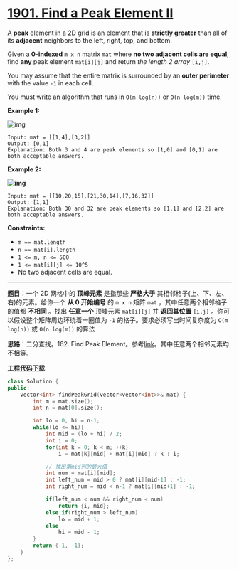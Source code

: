 # [1901. Find a Peak Element II](https://leetcode.com/problems/find-a-peak-element-ii/)

A **peak** element in a 2D grid is an element that is **strictly greater** than all of its **adjacent** neighbors to the left, right, top, and bottom.

Given a **0-indexed** `m x n` matrix `mat` where **no two adjacent cells are equal**, find **any** peak element `mat[i][j]` and return *the length 2 array* `[i,j]`.

You may assume that the entire matrix is surrounded by an **outer perimeter** with the value `-1` in each cell.

You must write an algorithm that runs in `O(m log(n))` or `O(n log(m))` time.

**Example 1:**

![img](https://assets.leetcode.com/uploads/2021/06/08/1.png)

```
Input: mat = [[1,4],[3,2]]
Output: [0,1]
Explanation: Both 3 and 4 are peak elements so [1,0] and [0,1] are both acceptable answers.
```

**Example 2:**

**![img](https://assets.leetcode.com/uploads/2021/06/07/3.png)**

```
Input: mat = [[10,20,15],[21,30,14],[7,16,32]]
Output: [1,1]
Explanation: Both 30 and 32 are peak elements so [1,1] and [2,2] are both acceptable answers.
```

**Constraints:**

- `m == mat.length`
- `n == mat[i].length`
- `1 <= m, n <= 500`
- `1 <= mat[i][j] <= 10^5`
- No two adjacent cells are equal.

-----

**题目**：一个 2D 网格中的 **顶峰元素** 是指那些 **严格大于** 其相邻格子(上、下、左、右)的元素。给你一个 **从 0 开始编号** 的 `m x n` 矩阵 `mat` ，其中任意两个相邻格子的值都 **不相同** 。找出 **任意一个** 顶峰元素 `mat[i][j]` 并 **返回其位置** `[i,j]` 。你可以假设整个矩阵周边环绕着一圈值为 `-1` 的格子。要求必须写出时间复杂度为 `O(m log(n))` 或 `O(n log(m))` 的算法

**思路**：二分查找。162. Find Peak Element。参考[link](https://leetcode.com/problems/find-a-peak-element-ii/discuss/1276556/JavaPythonC++-Clear-Explanation-with-Images-or-M*Log(N)-or-Very-Short-code/996279)。其中任意两个相邻元素均不相等.

[**工程代码下载**](https://github.com/shenkh/leetcode)

```cpp
class Solution {
public:
    vector<int> findPeakGrid(vector<vector<int>>& mat) {
        int m = mat.size();
        int n = mat[0].size();

        int lo = 0, hi = n-1;
        while(lo <= hi){
            int mid = (lo + hi) / 2;
            int i = 0;
            for(int k = 0; k < m; ++k)
                i = mat[k][mid] > mat[i][mid] ? k : i;

            // 找出第mid列的最大值
            int num = mat[i][mid];
            int left_num = mid > 0 ? mat[i][mid-1] : -1;
            int right_num = mid < n-1 ? mat[i][mid+1] : -1;

            if(left_num < num && right_num < num)
                return {i, mid};
            else if(right_num > left_num)
                lo = mid + 1;
            else
                hi = mid - 1;
        }
        return {-1, -1};
    }
};
```
